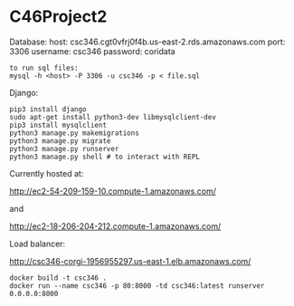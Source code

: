 # C46Project2

Database:
    host: csc346.cgt0vfrj0f4b.us-east-2.rds.amazonaws.com
    port: 3306
    username: csc346
    password: coridata

    to run sql files:
    mysql -h <host> -P 3306 -u csc346 -p < file.sql

Django:
```shell
pip3 install django
sudo apt-get install python3-dev libmysqlclient-dev
pip3 install mysqlclient
python3 manage.py makemigrations
python3 manage.py migrate
python3 manage.py runserver
python3 manage.py shell # to interact with REPL
```


Currently hosted at:

http://ec2-54-209-159-10.compute-1.amazonaws.com/

and

http://ec2-18-206-204-212.compute-1.amazonaws.com/

Load balancer:

http://csc346-corgi-1956955297.us-east-1.elb.amazonaws.com/

```
docker build -t csc346 .
docker run --name csc346 -p 80:8000 -td csc346:latest runserver 0.0.0.0:8000
```

